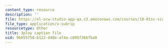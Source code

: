 ```yaml
---
content_type: resource
description: ''
file: https://ol-ocw-studio-app-qa.s3.amazonaws.com/courses/18-01sc-single-variable-calculus-fall-2010/9b055758b122d48eaf4ac095f366fba9_PNTnmH6jsRI.srt
file_type: application/x-subrip
resourcetype: Other
title: 3play caption file
uid: 9b055758-b122-d48e-af4a-c095f366fba9
---
```

